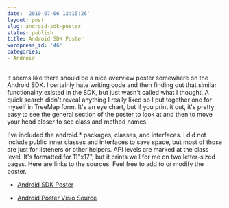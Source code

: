 ```yaml
---
date: '2010-07-06 12:15:26'
layout: post
slug: android-sdk-poster
status: publish
title: Android SDK Poster
wordpress_id: '46'
categories:
- Android
---
```


It seems like there should be a nice overview poster somewhere on the Android SDK. I certainly hate writing code and then finding out that similar functionality existed in the SDK, but just wasn't called what I thought. A quick search didn't reveal anything I really liked so I put together one for myself in TreeMap form. It's an eye chart, but if you print it out, it's pretty easy to see the general section of the poster to look at and then to move your head closer to see class and method names.


I've included the android.* packages, classes, and interfaces. I did not include public inner classes and interfaces to save space, but most of those are just for listeners or other helpers. API levels are marked at the class level. It's formatted for 11"x17", but it prints well for me on two letter-sized pages. Here are links to the sources. Feel free to add to or modify the poster.
	
  * [Android SDK Poster](/assets/old/AndroidClasses.pdf)
	
  * [Android Poster Visio Source](/assets/old/AndroidClasses.zip)

